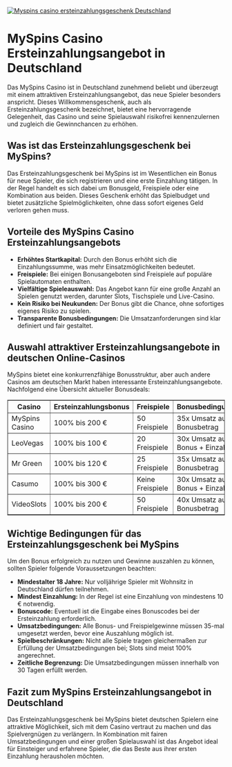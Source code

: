 [![Myspins casino ersteinzahlungsgeschenk Deutschland](https://123-caf.pages.dev/gitsignup.png)](https://vrmoo.ru/Bt82HjjY)

<h1>MySpins Casino Ersteinzahlungsangebot in Deutschland</h1>  <p>Das MySpins Casino ist in Deutschland zunehmend beliebt und überzeugt mit einem attraktiven Ersteinzahlungsangebot, das neue Spieler besonders anspricht. Dieses Willkommensgeschenk, auch als Ersteinzahlungsgeschenk bezeichnet, bietet eine hervorragende Gelegenheit, das Casino und seine Spielauswahl risikofrei kennenzulernen und zugleich die Gewinnchancen zu erhöhen.</p>  <h2>Was ist das Ersteinzahlungsgeschenk bei MySpins?</h2>  <p>Das Ersteinzahlungsgeschenk bei MySpins ist im Wesentlichen ein Bonus für neue Spieler, die sich registrieren und eine erste Einzahlung tätigen. In der Regel handelt es sich dabei um Bonusgeld, Freispiele oder eine Kombination aus beiden. Dieses Geschenk erhöht das Spielbudget und bietet zusätzliche Spielmöglichkeiten, ohne dass sofort eigenes Geld verloren gehen muss.</p>  <h2>Vorteile des MySpins Casino Ersteinzahlungsangebots</h2>  <ul>   <li><strong>Erhöhtes Startkapital:</strong> Durch den Bonus erhöht sich die Einzahlungssumme, was mehr Einsatzmöglichkeiten bedeutet.</li>   <li><strong>Freispiele:</strong> Bei einigen Bonusangeboten sind Freispiele auf populäre Spielautomaten enthalten.</li>   <li><strong>Vielfältige Spieleauswahl:</strong> Das Angebot kann für eine große Anzahl an Spielen genutzt werden, darunter Slots, Tischspiele und Live-Casino.</li>   <li><strong>Kein Risiko bei Neukunden:</strong> Der Bonus gibt die Chance, ohne sofortiges eigenes Risiko zu spielen.</li>   <li><strong>Transparente Bonusbedingungen:</strong> Die Umsatzanforderungen sind klar definiert und fair gestaltet.</li> </ul>  <h2>Auswahl attraktiver Ersteinzahlungsangebote in deutschen Online-Casinos</h2>  <p>MySpins bietet eine konkurrenzfähige Bonusstruktur, aber auch andere Casinos am deutschen Markt haben interessante Ersteinzahlungsangebote. Nachfolgend eine Übersicht aktueller Bonusdeals:</p>  <table border="1" cellpadding="8" cellspacing="0">   <thead>     <tr>       <th>Casino</th>       <th>Ersteinzahlungsbonus</th>       <th>Freispiele</th>       <th>Bonusbedingungen</th>     </tr>   </thead>   <tbody>     <tr>       <td>MySpins Casino</td>       <td>100% bis 200 €</td>       <td>50 Freispiele</td>       <td>35x Umsatz auf Bonusbetrag</td>     </tr>     <tr>       <td>LeoVegas</td>       <td>100% bis 100 €</td>       <td>20 Freispiele</td>       <td>30x Umsatz auf Bonus + Einzahlung</td>     </tr>     <tr>       <td>Mr Green</td>       <td>100% bis 120 €</td>       <td>25 Freispiele</td>       <td>35x Umsatz auf Bonusbetrag</td>     </tr>     <tr>       <td>Casumo</td>       <td>100% bis 300 €</td>       <td>Keine Freispiele</td>       <td>30x Umsatz auf Bonus + Einzahlung</td>     </tr>     <tr>       <td>VideoSlots</td>       <td>100% bis 200 €</td>       <td>50 Freispiele</td>       <td>40x Umsatz auf Bonusbetrag</td>     </tr>   </tbody> </table>  <h2>Wichtige Bedingungen für das Ersteinzahlungsgeschenk bei MySpins</h2>  <p>Um den Bonus erfolgreich zu nutzen und Gewinne auszahlen zu können, sollten Spieler folgende Voraussetzungen beachten:</p>  <ul>   <li><strong>Mindestalter 18 Jahre:</strong> Nur volljährige Spieler mit Wohnsitz in Deutschland dürfen teilnehmen.</li>   <li><strong>Mindest Einzahlung:</strong> In der Regel ist eine Einzahlung von mindestens 10 € notwendig.</li>   <li><strong>Bonuscode:</strong> Eventuell ist die Eingabe eines Bonuscodes bei der Ersteinzahlung erforderlich.</li>   <li><strong>Umsatzbedingungen:</strong> Alle Bonus- und Freispielgewinne müssen 35-mal umgesetzt werden, bevor eine Auszahlung möglich ist.</li>   <li><strong>Spielbeschränkungen:</strong> Nicht alle Spiele tragen gleichermaßen zur Erfüllung der Umsatzbedingungen bei; Slots sind meist 100% angerechnet.</li>   <li><strong>Zeitliche Begrenzung:</strong> Die Umsatzbedingungen müssen innerhalb von 30 Tagen erfüllt werden.</li> </ul>  <h2>Fazit zum MySpins Ersteinzahlungsangebot in Deutschland</h2>  <p>Das Ersteinzahlungsgeschenk bei MySpins bietet deutschen Spielern eine attraktive Möglichkeit, sich mit dem Casino vertraut zu machen und das Spielvergnügen zu verlängern. In Kombination mit fairen Umsatzbedingungen und einer großen Spielauswahl ist das Angebot ideal für Einsteiger und erfahrene Spieler, die das Beste aus ihrer ersten Einzahlung herausholen möchten.</p>